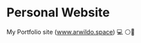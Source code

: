 # Personal Website
My Portfolio site (www.arwildo.space) :computer: :white_circle::large_blue_circle:
